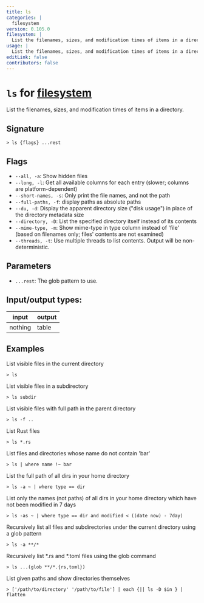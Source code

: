 ```yaml
---
title: ls
categories: |
  filesystem
version: 0.105.0
filesystem: |
  List the filenames, sizes, and modification times of items in a directory.
usage: |
  List the filenames, sizes, and modification times of items in a directory.
editLink: false
contributors: false
---
```

<!-- This file is automatically generated. Please edit the command in https://github.com/nushell/nushell instead. -->

# `ls` for [filesystem](/commands/categories/filesystem.md)

<div class='command-title'>List the filenames, sizes, and modification times of items in a directory.</div>

## Signature

```> ls {flags} ...rest```

## Flags

 -  `--all, -a`: Show hidden files
 -  `--long, -l`: Get all available columns for each entry (slower; columns are platform-dependent)
 -  `--short-names, -s`: Only print the file names, and not the path
 -  `--full-paths, -f`: display paths as absolute paths
 -  `--du, -d`: Display the apparent directory size ("disk usage") in place of the directory metadata size
 -  `--directory, -D`: List the specified directory itself instead of its contents
 -  `--mime-type, -m`: Show mime-type in type column instead of 'file' (based on filenames only; files' contents are not examined)
 -  `--threads, -t`: Use multiple threads to list contents. Output will be non-deterministic.

## Parameters

 -  `...rest`: The glob pattern to use.


## Input/output types:

| input   | output |
| ------- | ------ |
| nothing | table  |
## Examples

List visible files in the current directory
```nu
> ls

```

List visible files in a subdirectory
```nu
> ls subdir

```

List visible files with full path in the parent directory
```nu
> ls -f ..

```

List Rust files
```nu
> ls *.rs

```

List files and directories whose name do not contain 'bar'
```nu
> ls | where name !~ bar

```

List the full path of all dirs in your home directory
```nu
> ls -a ~ | where type == dir

```

List only the names (not paths) of all dirs in your home directory which have not been modified in 7 days
```nu
> ls -as ~ | where type == dir and modified < ((date now) - 7day)

```

Recursively list all files and subdirectories under the current directory using a glob pattern
```nu
> ls -a **/*

```

Recursively list *.rs and *.toml files using the glob command
```nu
> ls ...(glob **/*.{rs,toml})

```

List given paths and show directories themselves
```nu
> ['/path/to/directory' '/path/to/file'] | each {|| ls -D $in } | flatten

```
